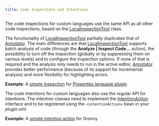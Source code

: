```yaml
---
title: Code Inspections and Intentions
---
```


The code inspections for custom languages use the same API as all other code inspections, based on the
[LocalInspectionTool](upsource:///platform/analysis-api/src/com/intellij/codeInspection/LocalInspectionTool.java)
class.

The functionality of
[LocalInspectionTool](upsource:///platform/analysis-api/src/com/intellij/codeInspection/LocalInspectionTool.java)
partially duplicates that of
[Annotator](upsource:///platform/analysis-api/src/com/intellij/lang/annotation/Annotator.java).
The main differences are that
[LocalInspectionTool](upsource:///platform/analysis-api/src/com/intellij/codeInspection/LocalInspectionTool.java)
supports batch analysis of code (through the **Analyze \| Inspect Code...** action), the possibility to turn off the inspection (globally or by suppressing them on various levels) and to configure the inspection options.
If none of that is required and the analysis only needs to run in the active editor,
[Annotator](upsource:///platform/analysis-api/src/com/intellij/lang/annotation/Annotator.java)
provides better performance (because of its support for incremental analysis) and more flexibility for highlighting errors.

**Example**:
A
[simple inspection](upsource:///plugins/properties/properties-psi-impl/src/com/intellij/codeInspection/TrailingSpacesInPropertyInspection.java)
for
[Properties language plugin](upsource:///plugins/properties/)


The code intentions for custom languages also use the regular API for intentions.
The intention classes need to implement the
[IntentionAction](upsource:///platform/analysis-api/src/com/intellij/codeInsight/intention/IntentionAction.java)
interface and to be registered using the `<intentionAction>` bean in your *plugin.xml*.

**Example:**
A
[simple intention action](upsource:///plugins/groovy/src/org/jetbrains/plugins/groovy/intentions/control/SplitIfIntention.java)
for Groovy

